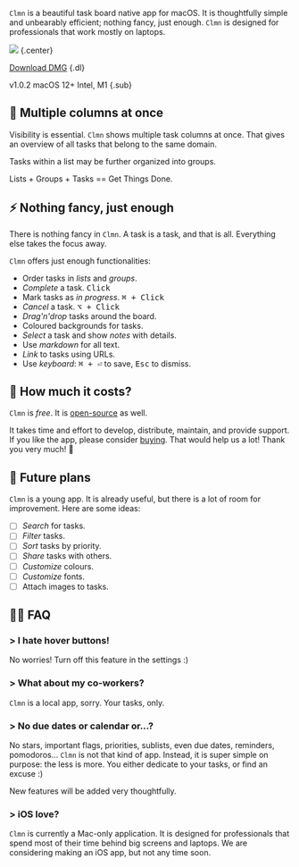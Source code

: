 `Clmn` is a beautiful task board native app for macOS. It is thoughtfully simple and unbearably efficient; nothing fancy, just enough. `Clmn` is designed for professionals that work mostly on laptops.

![](clmn1.png)
{.center}

[Download DMG](https://github.com/igr/Clmn/releases/download/v1.0.2/Clmn-v1.0.2.dmg)
{.dl}

v1.0.2 macOS 12+ Intel, M1
{.sub}

## 🚀 Multiple columns at once

Visibility is essential. `Clmn` shows multiple task columns at once. That gives an overview of all tasks that belong to the same domain.

Tasks within a list may be further organized into groups.

Lists + Groups + Tasks == Get Things Done.

## ⚡ Nothing fancy, just enough

There is nothing fancy in `Clmn`. A task is a task, and that is all. Everything else takes the focus away.

`Clmn` offers just enough functionalities:

- Order tasks in _lists_ and _groups_.
- _Complete_ a task. <kbd>Click</kbd>
- Mark tasks as _in progress_. <kbd>⌘ + Click</kbd>
- _Cancel_ a task. <kbd>⌥ + Click</kbd>
- _Drag'n'drop_ tasks around the board.
- Coloured backgrounds for tasks.
- _Select_ a task and show _notes_ with details.
- Use _markdown_ for all text.
- _Link_ to tasks using URLs.
- Use _keyboard_: <kbd>⌘ + ⏎</kbd> to save, <kbd>Esc</kbd> to dismiss.

## 🎁 How much it costs?

`Clmn` is _free_. It is [open-source](https://github.com/igr/Clmn) as well.

It takes time and effort to develop, distribute, maintain, and provide support. If you like the app, please consider [buying](https://github.com/sponsors/igr?sponsor=igr). That would help us a lot! Thank you very much! 🙏


## 🔮 Future plans

`Clmn` is a young app. It is already useful, but there is a lot of room for improvement. Here are some ideas:

+ [ ] _Search_ for tasks.
+ [ ] _Filter_ tasks.
+ [ ] _Sort_ tasks by priority.
+ [ ] _Share_ tasks with others.
+ [ ] _Customize_ colours.
+ [ ] _Customize_ fonts.
+ [ ] Attach images to tasks.

## 💁‍♂️ FAQ

### > I hate hover buttons!

No worries! Turn off this feature in the settings :)

### > What about my co-workers?

`Clmn` is a local app, sorry. Your tasks, only.

### > No due dates or calendar or...?

No stars, important flags, priorities, sublists, even due dates, reminders, pomodoros... `Clmn` is not that kind of app. Instead, it is super simple on purpose: the less is more. You either dedicate to your tasks, or find an excuse :)

New features will be added very thoughtfully.

### > iOS love?

`Clmn` is currently a Mac-only application. It is designed for professionals that spend most of their time behind big screens and laptops. We are considering making an iOS app, but not any time soon.
